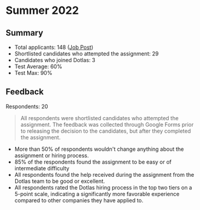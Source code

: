 # Summer 2022

## Summary

* Total applicants: 148 ([Job Post](https://www.linkedin.com/jobs/view/3121961811))
* Shortlisted candidates who attempted the assignment: 29
* Candidates who joined Dotlas: 3
* Test Average: 60%
* Test Max: 90%

## Feedback

Respondents: 20

> All respondents were shortlisted candidates who attempted the assignment. The feedback was collected through Google Forms prior to releasing the decision to the candidates, but after they completed the assignment.

* More than 50% of respondents wouldn't change anything about the assignment or hiring process.
* 85% of the respondents found the assignment to be easy or of intermediate difficulty
* All respondents found the help received during the assignment from the Dotlas team to be good or excellent.
* All respondents rated the Dotlas hiring process in the top two tiers on a 5-point scale, indicating a significantly more favorable experience compared to other companies they have applied to.
